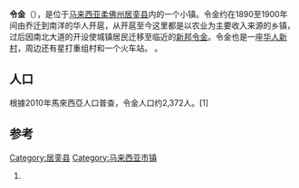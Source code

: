 **令金**（），是位于[马来西亚](../Page/马来西亚.md "wikilink")[柔佛州](https://zh.wikipedia.org/wiki/柔佛州 "wikilink")[居銮县](../Page/居銮县.md "wikilink")内的一个小镇。令金约在1890至1900年间由乔迁到南洋的华人开扈，从开扈至今这里都是以农业为主要收入来源的乡镇，过后因南北大道的开设使城镇居民迁移至临近的[新邦令金](../Page/新邦令金.md "wikilink")。令金也是一座[华人新村](../Page/华人新村.md "wikilink")，周边还有星打重组村和一个火车站。 。

## 人口

根據2010年馬來西亞人口普查，令金人口约2,372人。\[1\]

## 参考

[Category:居銮县](https://zh.wikipedia.org/wiki/Category:居銮县 "wikilink") [Category:马来西亚市镇](https://zh.wikipedia.org/wiki/Category:马来西亚市镇 "wikilink")

1.